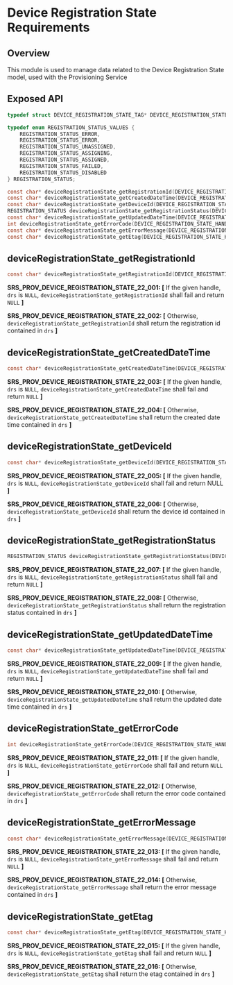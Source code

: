 # Device Registration State Requirements

## Overview

This module is used to manage data related to the Device Registration State model, used with the Provisioning Service

## Exposed API

```c
typedef struct DEVICE_REGISTRATION_STATE_TAG* DEVICE_REGISTRATION_STATE_HANDLE;

typedef enum REGISTRATION_STATUS_VALUES {
    REGISTRATION_STATUS_ERROR,
    REGISTRATION_STATUS_ERROR,
    REGISTRATION_STATUS_UNASSIGNED,
    REGISTRATION_STATUS_ASSIGNING,
    REGISTRATION_STATUS_ASSIGNED,
    REGISTRATION_STATUS_FAILED,
    REGISTRATION_STATUS_DISABLED
} REGISTRATION_STATUS;

const char* deviceRegistrationState_getRegistrationId(DEVICE_REGISTRATION_STATE_HANDLE drs);
const char* deviceRegistrationState_getCreatedDateTime(DEVICE_REGISTRATION_STATE_HANDLE drs);
const char* deviceRegistrationState_getDeviceId(DEVICE_REGISTRATION_STATE_HANDLE drs);
REGISTRATION_STATUS deviceRegistrationState_getRegistrationStatus(DEVICE_REGISTRATION_STATE_HANDLE drs);
const char* deviceRegistrationState_getUpdatedDateTime(DEVICE_REGISTRATION_STATE_HANDLE drs);
int deviceRegistrationState_getErrorCode(DEVICE_REGISTRATION_STATE_HANDLE drs);
const char* deviceRegistrationState_getErrorMessage(DEVICE_REGISTRATION_STATE_HANDLE drs);
const char* deviceRegistrationState_getEtag(DEVICE_REGISTRATION_STATE_HANDLE drs);
```


## deviceRegistrationState_getRegistrationId

```c
const char* deviceRegistrationState_getRegistrationId(DEVICE_REGISTRATION_STATE_HANDLE drs);
```

**SRS_PROV_DEVICE_REGISTRATION_STATE_22_001: [** If the given handle, `drs` is `NULL`, `deviceRegistrationState_getRegistrationId` shall fail and return `NULL` **]**

**SRS_PROV_DEVICE_REGISTRATION_STATE_22_002: [** Otherwise, `deviceRegistrationState_getRegistrationId` shall return the registration id contained in `drs` **]**


## deviceRegistrationState_getCreatedDateTime

```c
const char* deviceRegistrationState_getCreatedDateTime(DEVICE_REGISTRATION_STATE_HANDLE drs);
```

**SRS_PROV_DEVICE_REGISTRATION_STATE_22_003: [** If the given handle, `drs` is `NULL`, `deviceRegistrationState_getCreatedDateTime` shall fail and return `NULL` **]**

**SRS_PROV_DEVICE_REGISTRATION_STATE_22_004: [** Otherwise, `deviceRegistrationState_getCreatedDateTime` shall return the created date time contained in `drs` **]**


## deviceRegistrationState_getDeviceId

```c
const char* deviceRegistrationState_getDeviceId(DEVICE_REGISTRATION_STATE_HANDLE drs);
```

**SRS_PROV_DEVICE_REGISTRATION_STATE_22_005: [** If the given handle, `drs` is `NULL`, `deviceRegistrationState_getDeviceId` shall fail and return NULL **]**

**SRS_PROV_DEVICE_REGISTRATION_STATE_22_006: [** Otherwise, `deviceRegistrationState_getDeviceId` shall return the device id contained in `drs` **]**


## deviceRegistrationState_getRegistrationStatus

```c
REGISTRATION_STATUS deviceRegistrationState_getRegistrationStatus(DEVICE_REGISTRATION_STATE_HANDLE drs);
```

**SRS_PROV_DEVICE_REGISTRATION_STATE_22_007: [** If the given handle, `drs` is `NULL`, `deviceRegistrationState_getRegistrationStatus` shall fail and return `NULL` **]**

**SRS_PROV_DEVICE_REGISTRATION_STATE_22_008: [** Otherwise, `deviceRegistrationState_getRegistrationStatus` shall return the registration status contained in `drs` **]**


## deviceRegistrationState_getUpdatedDateTime

```c
const char* deviceRegistrationState_getUpdatedDateTime(DEVICE_REGISTRATION_STATE_HANDLE drs);
```

**SRS_PROV_DEVICE_REGISTRATION_STATE_22_009: [** If the given handle, `drs` is `NULL`, `deviceRegistrationState_getUpdatedDateTime` shall fail and return `NULL` **]**

**SRS_PROV_DEVICE_REGISTRATION_STATE_22_010: [** Otherwise, `deviceRegistrationState_getUpdatedDateTime` shall return the updated date time contained in `drs` **]**


## deviceRegistrationState_getErrorCode

```c
int deviceRegistrationState_getErrorCode(DEVICE_REGISTRATION_STATE_HANDLE drs);
```

**SRS_PROV_DEVICE_REGISTRATION_STATE_22_011: [** If the given handle, `drs` is `NULL`, `deviceRegistrationState_getErrorCode` shall fail and return `NULL` **]**

**SRS_PROV_DEVICE_REGISTRATION_STATE_22_012: [** Otherwise, `deviceRegistrationState_getErrorCode` shall return the error code contained in `drs` **]**


## deviceRegistrationState_getErrorMessage

```c
const char* deviceRegistrationState_getErrorMessage(DEVICE_REGISTRATION_STATE_HANDLE drs);
```

**SRS_PROV_DEVICE_REGISTRATION_STATE_22_013: [** If the given handle, `drs` is `NULL`, `deviceRegistrationState_getErrorMessage` shall fail and return `NULL` **]**

**SRS_PROV_DEVICE_REGISTRATION_STATE_22_014: [** Otherwise, `deviceRegistrationState_getErrorMessage` shall return the error message contained in `drs` **]**


## deviceRegistrationState_getEtag

```c
const char* deviceRegistrationState_getEtag(DEVICE_REGISTRATION_STATE_HANDLE drs);
```

**SRS_PROV_DEVICE_REGISTRATION_STATE_22_015: [** If the given handle, `drs` is `NULL`, `deviceRegistrationState_getEtag` shall fail and return `NULL` **]**

**SRS_PROV_DEVICE_REGISTRATION_STATE_22_016: [** Otherwise, `deviceRegistrationState_getEtag` shall return the etag contained in `drs` **]**
